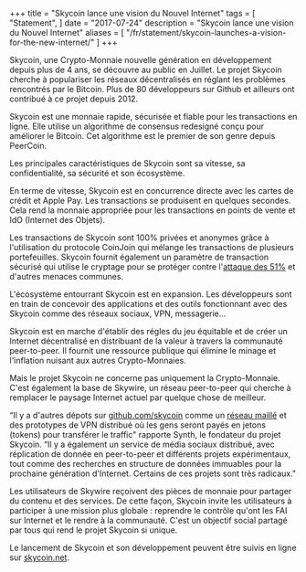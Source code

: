+++
title = "Skycoin lance une vision du Nouvel Internet"
tags = [
	"Statement",
]
date = "2017-07-24"
description = "Skycoin lance une vision du Nouvel Internet"
aliases = [
	"/fr/statement/skycoin-launches-a-vision-for-the-new-internet/"
]
+++

Skycoin, une Crypto-Monnaie nouvelle génération en développement depuis plus de 4 ans, se découvre au public en Juillet. Le projet Skycoin cherche à populariser les réseaux décentralisés en réglant les problèmes rencontrés par le Bitcoin. Plus de 80 développeurs sur Github et ailleurs ont contribué à ce projet depuis 2012.

Skycoin est une monnaie rapide, sécurisée et fiable pour les transactions en ligne. Elle utilise un algorithme de consensus redesigné conçu pour améliorer le Bitcoin. Cet algorithme est le premier de son genre depuis PeerCoin.

Les principales caractéristiques de Skycoin sont sa vitesse, sa confidentialité, sa sécurité et son écosystème.

En terme de vitesse, Skycoin est en concurrence directe avec les cartes de crédit et Apple Pay. Les transactions se produisent en quelques secondes. Cela rend la monnaie appropriée pour les transactions en points de vente et IdO (Internet des Objets).

Les transactions de Skycoin sont 100% privées et anonymes grâce à l'utilisation du protocole CoinJoin qui mélange les transactions de plusieurs portefeuilles.  Skycoin fournit également un paramètre de transaction sécurisé qui utilise le cryptage pour se protéger contre l'[attaque des 51%](https://fr.wikipedia.org/wiki/Attaque_des_51%25) et d'autres menaces communes.

L'écosystème entourrant Skycoin est en expansion. Les développeurs sont en train de concevoir des applications et des outils fonctionnant avec des Skycoin comme des réseaux sociaux, VPN, messagerie...

Skycoin est en marche d'établir des régles du jeu équitable et de créer un Internet décentralisé en distribuant de la valeur à travers la communauté peer-to-peer. Il fournit une ressource publique qui élimine le minage et l'inflation nuisant aux autres Crypto-Monnaies.

Mais le projet Skycoin ne concerne pas uniquement la Crypto-Monnaie. C'est également la base de Skywire, un réseau peer-to-peer qui cherche à remplacer le paysage Internet actuel par quelque chose de meilleur.

“Il y a d'autres dépots sur [github.com/skycoin](https://github.com/skycoin) comme un [réseau maillé](https://fr.wikipedia.org/wiki/Topologie_de_r%C3%A9seau#Le_r.C3.A9seau_maill.C3.A9) et des prototypes de VPN distribué où les gens seront payés en jetons (tokens) pour transférer le traffic" rapporte Synth, le fondateur du projet Skycoin. “Il y a également un service de média sociaux distribué, avec réplication de donnée en peer-to-peer et différents projets expérimentaux, tout comme des recherches en structure de données immuables pour la prochaine génération d'Internet. Certains de ces projets sont très radicaux."

Les utilisateurs de Skywire reçoivent des pièces de monnaie pour partager du contenu et des services. De cette façon, Skycoin invite les utilisateurs à participer à une mission plus globale : reprendre le contrôle qu'ont les FAI sur Internet et le rendre à la communauté. C'est un objectif social partagé par tous qui rend le projet Skycoin si unique.

Le lancement de Skycoin et son développement peuvent être suivis en ligne sur [skycoin.net](http://www.skycoin.net).
